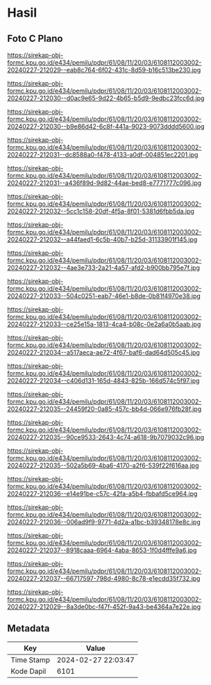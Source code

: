 # Hasil

## Foto C Plano

https://sirekap-obj-formc.kpu.go.id/e434/pemilu/pdpr/61/08/11/20/03/6108112003002-20240227-212029--eab8c764-6f02-431c-8d59-b16c513be230.jpg

https://sirekap-obj-formc.kpu.go.id/e434/pemilu/pdpr/61/08/11/20/03/6108112003002-20240227-212030--d0ac9e65-9d22-4b65-b5d9-9edbc23fcc6d.jpg

https://sirekap-obj-formc.kpu.go.id/e434/pemilu/pdpr/61/08/11/20/03/6108112003002-20240227-212030--b9e86d42-6c8f-441a-9023-9073dddd5600.jpg

https://sirekap-obj-formc.kpu.go.id/e434/pemilu/pdpr/61/08/11/20/03/6108112003002-20240227-212031--dc8588a0-f478-4133-a0df-004851ec2201.jpg

https://sirekap-obj-formc.kpu.go.id/e434/pemilu/pdpr/61/08/11/20/03/6108112003002-20240227-212031--a436f89d-9d82-44ae-bed8-e7771777c096.jpg

https://sirekap-obj-formc.kpu.go.id/e434/pemilu/pdpr/61/08/11/20/03/6108112003002-20240227-212032--5cc1c158-20df-4f5a-8f01-5381d6fbb5da.jpg

https://sirekap-obj-formc.kpu.go.id/e434/pemilu/pdpr/61/08/11/20/03/6108112003002-20240227-212032--a44faed1-6c5b-40b7-b25d-31133901f145.jpg

https://sirekap-obj-formc.kpu.go.id/e434/pemilu/pdpr/61/08/11/20/03/6108112003002-20240227-212032--4ae3e733-2a21-4a57-afd2-b900bb795e7f.jpg

https://sirekap-obj-formc.kpu.go.id/e434/pemilu/pdpr/61/08/11/20/03/6108112003002-20240227-212033--504c0251-eab7-46e1-b8de-0b81f4970e38.jpg

https://sirekap-obj-formc.kpu.go.id/e434/pemilu/pdpr/61/08/11/20/03/6108112003002-20240227-212033--ce25e15a-1813-4ca4-b08c-0e2a6a0b5aab.jpg

https://sirekap-obj-formc.kpu.go.id/e434/pemilu/pdpr/61/08/11/20/03/6108112003002-20240227-212034--a517aeca-ae72-4f67-baf6-dad64d505c45.jpg

https://sirekap-obj-formc.kpu.go.id/e434/pemilu/pdpr/61/08/11/20/03/6108112003002-20240227-212034--c406d131-165d-4843-825b-166d574c5f97.jpg

https://sirekap-obj-formc.kpu.go.id/e434/pemilu/pdpr/61/08/11/20/03/6108112003002-20240227-212035--24459f20-0a85-457c-bb4d-066e976fb28f.jpg

https://sirekap-obj-formc.kpu.go.id/e434/pemilu/pdpr/61/08/11/20/03/6108112003002-20240227-212035--90ce9533-2643-4c74-a618-9b7079032c96.jpg

https://sirekap-obj-formc.kpu.go.id/e434/pemilu/pdpr/61/08/11/20/03/6108112003002-20240227-212035--502a5b69-4ba6-4170-a2f6-539f22f616aa.jpg

https://sirekap-obj-formc.kpu.go.id/e434/pemilu/pdpr/61/08/11/20/03/6108112003002-20240227-212036--e14e91be-c57c-42fa-a5b4-fbbafd5ce964.jpg

https://sirekap-obj-formc.kpu.go.id/e434/pemilu/pdpr/61/08/11/20/03/6108112003002-20240227-212036--006ad9f9-9771-4d2a-a1bc-b39348178e8c.jpg

https://sirekap-obj-formc.kpu.go.id/e434/pemilu/pdpr/61/08/11/20/03/6108112003002-20240227-212037--8918caaa-6964-4aba-8653-1f0d4fffe9a6.jpg

https://sirekap-obj-formc.kpu.go.id/e434/pemilu/pdpr/61/08/11/20/03/6108112003002-20240227-212037--66717597-798d-4980-8c78-e1ecdd35f732.jpg

https://sirekap-obj-formc.kpu.go.id/e434/pemilu/pdpr/61/08/11/20/03/6108112003002-20240227-212029--8a3de0bc-f47f-452f-9a43-be4364a7e22e.jpg


## Metadata

| Key        | Value               |
| ---------- | ------------------- |
| Time Stamp | 2024-02-27 22:03:47 |
| Kode Dapil | 6101                |



